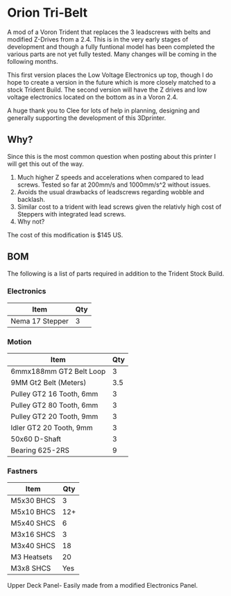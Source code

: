 # Orion Tri-Belt

A mod of a Voron Trident that replaces the 3 leadscrews with belts and modified Z-Drives from a 2.4.  This is in the very early stages of development and though a fully funtional model has been completed the various parts are not yet fully tested.  Many changes will be coming in the following months.  

This first version places the Low Voltage Electronics up top, though I do hope to create a version in the future which is more closely matched to a stock Trident Build.  The second version will have the Z drives and low voltage electronics located on the bottom as in a Voron 2.4.

A huge thank you to Clee for lots of help in planning, designing and generally supporting the development of this 3Dprinter.  

## Why?
Since this is the most common question when posting about this printer I will get this out of the way.  
  1. Much higher Z speeds and accelerations when compared to lead screws.  Tested so far at 200mm/s and 1000mm/s^2 without issues.
  2. Avoids the usual drawbacks of leadscrews regarding wobble and backlash.
  3. Similar cost to a trident with lead screws given the relativly high cost of Steppers with integrated lead screws.
  4. Why not?

The cost of this modification is $145 US.

## BOM
The following is a list of parts required in addition to the Trident Stock Build.

### Electronics	
| Item | Qty |
| - | - |
| Nema 17 Stepper	| 3
	
### Motion	

| Item | Qty |
| - | - |
| 6mmx188mm GT2 Belt Loop | 3 |
|9MM Gt2 Belt (Meters)	|      3.5
|Pulley GT2 16 Tooth, 6mm	|  3
|Pulley GT2 80 Tooth, 6mm	|  3
|Pulley GT2 20 Tooth, 9mm	|  3
|Idler GT2 20 Tooth, 9mm	|  3
|50x60 D-Shaft	|  3
|Bearing 625-2RS	|  9

### Fastners	
| Item | Qty |
| - | - |
|M5x30 BHCS	|  3
|M5x10 BHCS	|  12+
|M5x40 SHCS	|  6
|M3x16 SHCS	|  3
|M3x40 SHCS	|  18
|M3 Heatsets	|  20
|M3x8 SHCS | Yes


Upper Deck Panel- Easily made from a modified Electronics Panel.


